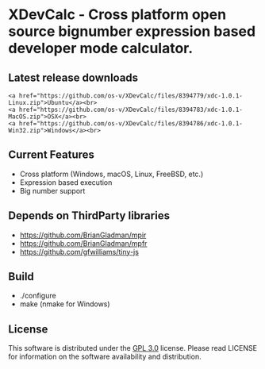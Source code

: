 
# XDevCalc - Cross platform open source bignumber expression based developer mode calculator.


## Latest release downloads
	<a href="https://github.com/os-v/XDevCalc/files/8394779/xdc-1.0.1-Linux.zip">Ubuntu</a><br>
	<a href="https://github.com/os-v/XDevCalc/files/8394783/xdc-1.0.1-MacOS.zip">OSX</a><br>
	<a href="https://github.com/os-v/XDevCalc/files/8394786/xdc-1.0.1-Win32.zip">Windows</a><br>


## Current Features
- Cross platform (Windows, macOS, Linux, FreeBSD, etc.)
- Expression based execution
- Big number support

## Depends on ThirdParty libraries
- https://github.com/BrianGladman/mpir
- https://github.com/BrianGladman/mpfr
- https://github.com/gfwilliams/tiny-js

## Build
- ./configure
- make (nmake for Windows)

## License
This software is distributed under the [GPL 3.0](https://github.com/os-v/XDevCalc/blob/master/LICENSE) license. 
Please read LICENSE for information on the software availability and distribution.

